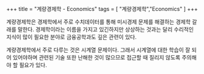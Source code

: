 +++
title = "계량경제학 - Economics"
tags = [ "계량경제학","Economics" ]
+++

계량경제학은 경제학에서 주로 수치데이터를 통해 미시경제 문제를 해결하는 경제학 갈래를 말한다.
경제학이라는 이름을 가지고 있긴하지만 상상하는 것과는 달리 수리적인 지식이 많이 필요한 분야로 금융공학과도 깊은 관련이 있다.

계량경제학에서 주로 다루는 것은 시계열 문제이다. 그래서 시계열에 대한 학습이 잘 되어 있어야하며 관련된 기술 또한 난해한 것이 많으므로 접근할 때 질리지 않도록 주의해야 할 필요가 있다.
